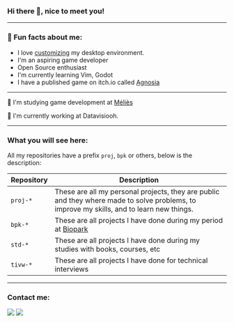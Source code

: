 ### Hi there 👋, nice to meet you!
---

### 🥳 Fun facts about me: 
- I love [customizing](https://github.com/eoBattisti/dotfiles) my desktop environment.
- I'm an aspiring game developer
- Open Source enthusiast
- I'm currently learning Vim, Godot
- I have a published game on itch.io called [Agnosia](https://nbattisti.itch.io/agnosia)
---

📖 I'm studying game development at [Méliès](https://melies.com)

💼 I'm currently working at Datavisiooh.

---
### What you will see here:

All my repositories have a prefix `proj`, `bpk` or others, below is the description:

| Repository | Description |
|----------|----------|
| `proj-*` | These are all my personal projects, they are public and they where made to solve problems, to improve my skills, and to learn new things.|
| `bpk-*`  | These are all projects I have done during my period at [Biopark](https://bioparkeducacao.com)|
| `std-*`  | These are all projects I have done during my studies with books, courses, etc |
| `tivw-*` | These are all projects I have done for technical interviews |

---

### Contact me:

<a href="https://www.linkedin.com/in/nicolas-battisti" target="_blank"><img src="https://img.shields.io/badge/-LinkedIn-%230077B5?style=for-the-badge&logo=linkedin&logoColor=white" target="_blank"></a>
<a href = "mailto:nicolas.battisti@outlook.com"><img src="https://img.shields.io/badge/Microsoft_Outlook-0078D4?style=for-the-badge&logo=microsoft-outlook&logoColor=white" target="_blank"></a>
